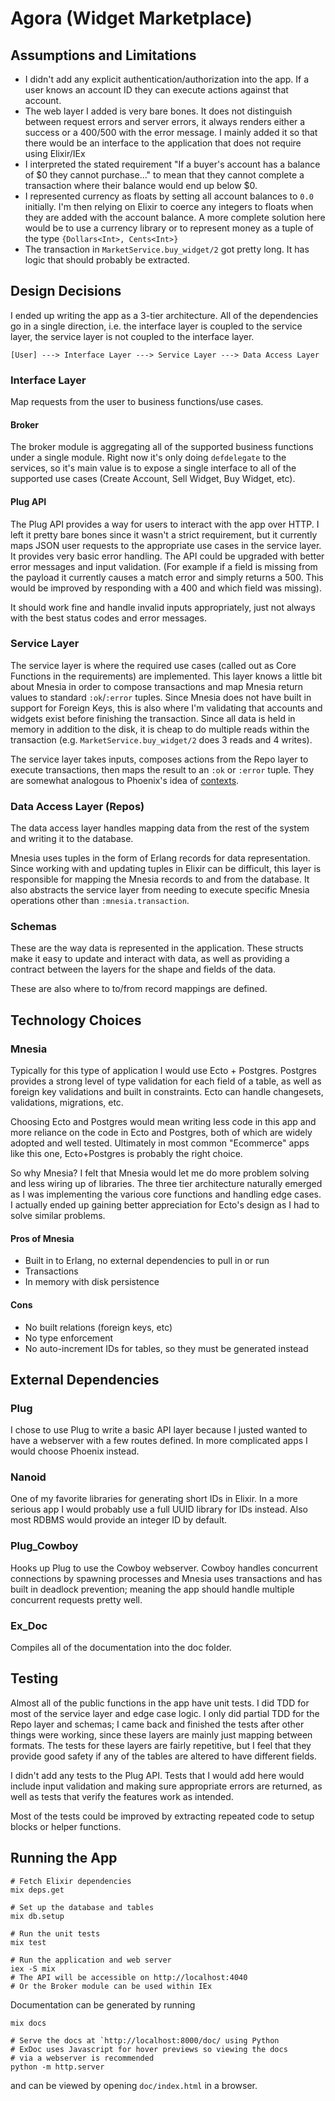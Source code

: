 # Agora (Widget Marketplace)
## Assumptions and Limitations
  - I didn't add any explicit authentication/authorization into the app. If a user knows an account ID they can execute actions against that account.
  - The web layer I added is very bare bones. It does not distinguish between request errors and server errors, it always renders either a success or a 400/500 with the error message. I mainly added it so that there would be an interface to the application that does not require using Elixir/IEx
  - I interpreted the stated requirement "If a buyer's account has a balance of $0 they cannot purchase..." to mean that they cannot complete a transaction where their balance would end up below $0.
  - I represented currency as floats by setting all account balances to `0.0` initially. I'm then relying on Elixir to coerce any integers to floats when they are added with the account balance. A more complete solution here would be to use a currency library or to represent money as a tuple of the type `{Dollars<Int>, Cents<Int>}`
  - The transaction in `MarketService.buy_widget/2` got pretty long. It has logic that should probably be extracted.

## Design Decisions
I ended up writing the app as a 3-tier architecture. All of the dependencies go in a single direction, i.e. the interface layer is coupled to the service layer, the service layer is not coupled to the interface layer.
```
[User] ---> Interface Layer ---> Service Layer ---> Data Access Layer
```
### Interface Layer
Map requests from the user to business functions/use cases.
#### Broker
The broker module is aggregating all of the supported business functions under a single module. Right now it's only doing `defdelegate` to the services, so it's main value is to expose a single interface to all of the supported use cases (Create Account, Sell Widget, Buy Widget, etc). 
#### Plug API
The Plug API provides a way for users to interact with the app over HTTP. I left it pretty bare bones since it wasn't a strict requirement, but it currently maps JSON user requests to the appropriate use cases in the service layer. It provides very basic error handling. The API could be upgraded with better error messages and input validation. (For example if a field is missing from the payload it currently causes a match error and simply returns a 500. This would be improved by responding with a 400 and which field was missing).

It should work fine and handle invalid inputs appropriately, just not always with the best status codes and error messages.

### Service Layer
The service layer is where the required use cases (called out as Core Functions in the requirements) are implemented. This layer knows a little bit about Mnesia in order to compose transactions and map Mnesia return values to standard `:ok`/`:error` tuples. Since Mnesia does not have built in support for Foreign Keys, this is also where I'm validating that accounts and widgets exist before finishing the transaction. Since all data is held in memory in addition to the disk, it is cheap to do multiple reads within the transaction (e.g. `MarketService.buy_widget/2` does 3 reads and 4 writes).

The service layer takes inputs, composes actions from the Repo layer to execute transactions, then maps the result to an `:ok` or `:error` tuple. They are somewhat analogous to Phoenix's idea of [contexts](https://hexdocs.pm/phoenix/contexts.html).


### Data Access Layer (Repos)
The data access layer handles mapping data from the rest of the system and writing it to the database.

Mnesia uses tuples in the form of Erlang records for data representation. Since working with and updating tuples in Elixir can be difficult, this layer is responsible for mapping the Mnesia records to and from the database. It also abstracts the service layer from needing to execute specific Mnesia operations other than `:mnesia.transaction`.

### Schemas
These are the way data is represented in the application. These structs make it easy to update and interact with data, as well as providing a contract between the layers for the shape and fields of the data.

These are also where to to/from record mappings are defined.

## Technology Choices

### Mnesia
  Typically for this type of application I would use Ecto + Postgres. Postgres provides a strong level of type validation for each field of a table, as well as foreign key validations and built in constraints. Ecto can handle changesets, validations, migrations, etc. 

  Choosing Ecto and Postgres would mean writing less code in this app and more reliance on the code in Ecto and Postgres, both of which are widely adopted and well tested. Ultimately in most common "Ecommerce" apps like this one, Ecto+Postgres is probably the right choice.

  So why Mnesia? I felt that Mnesia would let me do more problem solving and less wiring up of libraries. The three tier architecture naturally emerged as I was implementing the various core functions and handling edge cases. I actually ended up gaining better appreciation for Ecto's design as I had to solve similar problems.

#### Pros of Mnesia
  - Built in to Erlang, no external dependencies to pull in or run
  - Transactions
  - In memory with disk persistence
#### Cons
  - No built relations (foreign keys, etc)
  - No type enforcement
  - No auto-increment IDs for tables, so they must be generated instead

## External Dependencies
### Plug
  I chose to use Plug to write a basic API layer because I justed wanted to have a webserver with a few routes defined. In more complicated apps I would choose Phoenix instead.

### Nanoid
  One of my favorite libraries for generating short IDs in Elixir. In a more serious app I would probably use a full UUID library for IDs instead. Also most RDBMS would provide an integer ID by default.

### Plug_Cowboy
  Hooks up Plug to use the Cowboy webserver. Cowboy handles concurrent connections by spawning processes and Mnesia uses transactions and has built in deadlock prevention; meaning the app should handle multiple concurrent requests pretty well.

### Ex_Doc
  Compiles all of the documentation into the doc folder.

## Testing
Almost all of the public functions in the app have unit tests. I did TDD for most of the service layer and edge case logic. I only did partial TDD for the Repo layer and schemas; I came back and finished the tests after other things were working, since these layers are mainly just mapping between formats. The tests for these layers are fairly repetitive, but I feel that they provide good safety if any of the tables are altered to have different fields.

I didn't add any tests to the Plug API. Tests that I would add here would include input validation and making sure appropriate errors are returned, as well as tests that verify the features work as intended.

Most of the tests could be improved by extracting repeated code to setup blocks or helper functions.


## Running the App

```
# Fetch Elixir dependencies
mix deps.get

# Set up the database and tables
mix db.setup

# Run the unit tests
mix test

# Run the application and web server
iex -S mix
# The API will be accessible on http://localhost:4040
# Or the Broker module can be used within IEx
```

Documentation can be generated by running
```
mix docs

# Serve the docs at `http://localhost:8000/doc/ using Python
# ExDoc uses Javascript for hover previews so viewing the docs
# via a webserver is recommended
python -m http.server
```
and can be viewed by opening `doc/index.html` in a browser.
